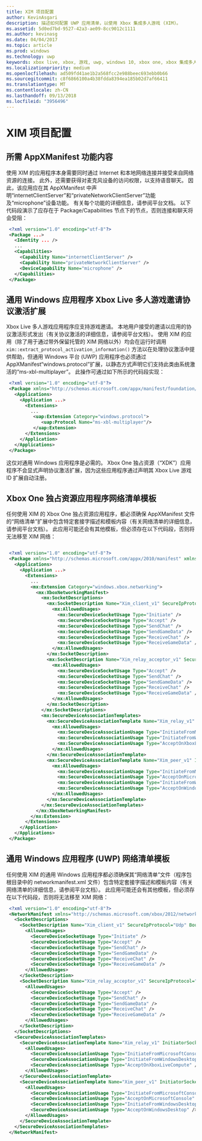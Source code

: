 ```yaml
---
title: XIM 项目配置
author: KevinAsgari
description: 描述如何配置 UWP 应用清单，以使用 Xbox 集成多人游戏 (XIM)。
ms.assetid: 5d0ed7bd-9527-42a3-ae09-8cc9012c1111
ms.author: kevinasg
ms.date: 04/04/2017
ms.topic: article
ms.prod: windows
ms.technology: uwp
keywords: xbox live, xbox, 游戏, uwp, windows 10, xbox one, xbox 集成多人游戏, 清单
ms.localizationpriority: medium
ms.openlocfilehash: ad509fd41ae1b2a568fcc2e988beec693ebb0b66
ms.sourcegitcommit: c8f6866100a4b38fdda8394ea185b02d7af66411
ms.translationtype: MT
ms.contentlocale: zh-CN
ms.lasthandoff: 09/13/2018
ms.locfileid: "3956496"
---
```

# <a name="xim-project-configuration"></a>XIM 项目配置

## <a name="required-appxmanifest-capability-content"></a>所需 AppXManifest 功能内容

使用 XIM 的应用程序本身需要同时通过 Internet 和本地网络连接并接受来自网络资源的连接。 此外，还需要获得对麦克风设备的访问权限，以支持语音聊天。 因此，该应用应在其 AppXManifest 中声明“internetClientServer”和“privateNetworkClientServer”功能及“microphone”设备功能。 有关每个功能的详细信息，请参阅平台文档。 以下代码段演示了应存在于 Package/Capabilities 节点下的节点，否则连接和聊天将会受阻：

```xml
 <?xml version="1.0" encoding="utf-8"?>
 <Package ...>
   <Identity ... />
   ...
   <Capabilities>
     <Capability Name="internetClientServer" />
     <Capability Name="privateNetworkClientServer" />
     <DeviceCapability Name="microphone" />
   </Capabilities>
 </Package>
```

## <a name="universal-windows-application-xbox-live-multiplayer-invite-protocol-activation-extension"></a>通用 Windows 应用程序 Xbox Live 多人游戏邀请协议激活扩展

Xbox Live 多人游戏应用程序应支持游戏邀请。 本地用户接受的邀请以应用的协议激活形式发出（有关协议激活的详细信息，请参阅平台文档）。 使用 XIM 的应用（除了用于通过带外保留托管的 XIM 网络以外）均会在运行时调用 `xim::extract_protocol_activation_information()` 方法以在处理协议激活中提供帮助，但通用 Windows 平台 (UWP) 应用程序也必须通过 AppXManifest“windows.protocol”扩展，以静态方式声明它们支持此类由系统激活的“ms-xbl-multiplayer”。 此操作可通过如下所示的代码段实现：

```xml
 <?xml version="1.0" encoding="utf-8"?>
 <Package xmlns="http://schemas.microsoft.com/appx/manifest/foundation/windows10" xmlns:uap="http://schemas.microsoft.com/appx/manifest/uap/windows10" IgnorableNamespaces="uap">
   <Applications>
     <Application ...>
       <Extensions>
         ...
          <uap:Extension Category="windows.protocol">
             <uap:Protocol Name="ms-xbl-multiplayer"/>
          </uap:Extension>
       </Extensions>
     </Application>
   </Applications>
 </Package>
```

这仅对通用 Windows 应用程序是必需的。 Xbox One 独占资源（“XDK”）应用程序不会显式声明协议激活扩展，因为这些应用程序通过声明其 Xbox Live 游戏 ID 扩展自动注册。

## <a name="xbox-one-exclusive-resource-application-network-manifest-templates"></a>Xbox One 独占资源应用程序网络清单模板

任何使用 XIM 的 Xbox One 独占资源应用程序，都必须确保 AppXManifest 文件的“网络清单”扩展中包含特定套接字描述和模板内容（有关网络清单的详细信息，请参阅平台文档）。 此应用可能还会有其他模板，但必须存在以下代码段，否则将无法移至 XIM 网络：

```xml

 <?xml version="1.0" encoding="utf-8"?>
 <Package xmlns="http://schemas.microsoft.com/appx/2010/manifest" xmlns:mx="http://schemas.microsoft.com/appx/2013/xbox/manifest" IgnorableNamespaces="mx">
   <Applications>
     <Application ...>
       <Extensions>
         ...
         <mx:Extension Category="windows.xbox.networking">
           <mx:XboxNetworkingManifest>
             <mx:SocketDescriptions>
               <mx:SocketDescription Name="Xim_client_v1" SecureIpProtocol="Udp" BoundPort="17181-17183">
                 <mx:AllowedUsages>
                   <mx:SecureDeviceSocketUsage Type="Initiate" />
                   <mx:SecureDeviceSocketUsage Type="Accept" />
                   <mx:SecureDeviceSocketUsage Type="SendChat" />
                   <mx:SecureDeviceSocketUsage Type="SendGameData" />
                   <mx:SecureDeviceSocketUsage Type="ReceiveChat" />
                   <mx:SecureDeviceSocketUsage Type="ReceiveGameData" />
                 </mx:AllowedUsages>
               </mx:SocketDescription>
               <mx:SocketDescription Name="Xim_relay_acceptor_v1" SecureIpProtocol="Udp" BoundPort="17191-17390">
                 <mx:AllowedUsages>
                   <mx:SecureDeviceSocketUsage Type="Accept" />
                   <mx:SecureDeviceSocketUsage Type="SendChat" />
                   <mx:SecureDeviceSocketUsage Type="SendGameData" />
                   <mx:SecureDeviceSocketUsage Type="ReceiveChat" />
                   <mx:SecureDeviceSocketUsage Type="ReceiveGameData" />
                 </mx:AllowedUsages>
               </mx:SocketDescription>
             </mx:SocketDescriptions>
             <mx:SecureDeviceAssociationTemplates>
               <mx:SecureDeviceAssociationTemplate Name="Xim_relay_v1" InitiatorSocketDescription="Xim_client_v1" AcceptorSocketDescription="Xim_relay_acceptor_v1" MultiplayerSessionRequirement="Required">
                 <mx:AllowedUsages>
                   <mx:SecureDeviceAssociationUsage Type="InitiateFromMicrosoftConsole" />
                   <mx:SecureDeviceAssociationUsage Type="InitiateFromWindowsDesktop" />
                   <mx:SecureDeviceAssociationUsage Type="AcceptOnXboxLiveCompute" />
                 </mx:AllowedUsages>
               </mx:SecureDeviceAssociationTemplate>
               <mx:SecureDeviceAssociationTemplate Name="Xim_peer_v1" InitiatorSocketDescription="Xim_client_v1" AcceptorSocketDescription="Xim_client_v1" MultiplayerSessionRequirement="Required">
                 <mx:AllowedUsages>
                   <mx:SecureDeviceAssociationUsage Type="InitiateFromMicrosoftConsole" />
                   <mx:SecureDeviceAssociationUsage Type="AcceptOnMicrosoftConsole" />
                   <mx:SecureDeviceAssociationUsage Type="InitiateFromWindowsDesktop" />
                   <mx:SecureDeviceAssociationUsage Type="AcceptOnWindowsDesktop" />
                 </mx:AllowedUsages>
               </mx:SecureDeviceAssociationTemplate>
             </mx:SecureDeviceAssociationTemplates>
           </mx:XboxNetworkingManifest>
         </mx:Extension>
       </Extensions>
     </Application>
   </Applications>
 </Package>
```

## <a name="universal-windows-application-uwp-network-manifest-templates"></a>通用 Windows 应用程序 (UWP) 网络清单模板

任何使用 XIM 的通用 Windows 应用程序都必须确保其“网络清单”文件（程序包根目录中的 networkmanifest.xml 文件）包含特定套接字描述和模板内容（有关网络清单的详细信息，请参阅平台文档）。 此应用可能还会有其他模板，但必须存在以下代码段，否则将无法移至 XIM 网络：

```xml
 <?xml version="1.0" encoding="utf-8"?>
 <NetworkManifest xmlns="http://schemas.microsoft.com/xbox/2012/networkmanifest">
   <SocketDescriptions>
     <SocketDescription Name="Xim_client_v1" SecureIpProtocol="Udp" BoundPort="17181-17183">
       <AllowedUsages>
         <SecureDeviceSocketUsage Type="Initiate" />
         <SecureDeviceSocketUsage Type="Accept" />
         <SecureDeviceSocketUsage Type="SendChat" />
         <SecureDeviceSocketUsage Type="SendGameData" />
         <SecureDeviceSocketUsage Type="ReceiveChat" />
         <SecureDeviceSocketUsage Type="ReceiveGameData" />
       </AllowedUsages>
     </SocketDescription>
     <SocketDescription Name="Xim_relay_acceptor_v1" SecureIpProtocol="Udp" BoundPort="17191-17390">
       <AllowedUsages>
         <SecureDeviceSocketUsage Type="Accept" />
         <SecureDeviceSocketUsage Type="SendChat" />
         <SecureDeviceSocketUsage Type="SendGameData" />
         <SecureDeviceSocketUsage Type="ReceiveChat" />
         <SecureDeviceSocketUsage Type="ReceiveGameData" />
       </AllowedUsages>
     </SocketDescription>
   </SocketDescriptions>
   <SecureDeviceAssociationTemplates>
     <SecureDeviceAssociationTemplate Name="Xim_relay_v1" InitiatorSocketDescription="Xim_client_v1" AcceptorSocketDescription="Xim_relay_acceptor_v1" MultiplayerSessionRequirement="Required">
       <AllowedUsages>
         <SecureDeviceAssociationUsage Type="InitiateFromMicrosoftConsole" />
         <SecureDeviceAssociationUsage Type="InitiateFromWindowsDesktop" />
         <SecureDeviceAssociationUsage Type="AcceptOnXboxLiveCompute" />
       </AllowedUsages>
     </SecureDeviceAssociationTemplate>
     <SecureDeviceAssociationTemplate Name="Xim_peer_v1" InitiatorSocketDescription="Xim_client_v1" AcceptorSocketDescription="Xim_client_v1" MultiplayerSessionRequirement="Required">
       <AllowedUsages>
         <SecureDeviceAssociationUsage Type="InitiateFromMicrosoftConsole" />
         <SecureDeviceAssociationUsage Type="AcceptOnMicrosoftConsole" />
         <SecureDeviceAssociationUsage Type="InitiateFromWindowsDesktop" />
         <SecureDeviceAssociationUsage Type="AcceptOnWindowsDesktop" />
       </AllowedUsages>
     </SecureDeviceAssociationTemplate>
   </SecureDeviceAssociationTemplates>
 </NetworkManifest>
```
